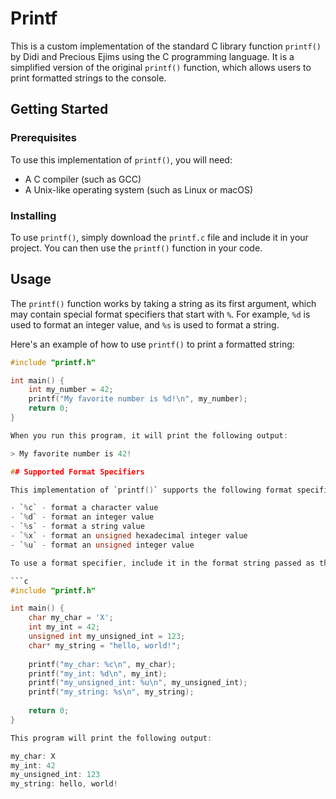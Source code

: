 # Printf

This is a custom implementation of the standard C library function `printf()` by Didi and Precious Ejims using the C programming language. It is a simplified version of the original `printf()` function, which allows users to print formatted strings to the console.

## Getting Started

### Prerequisites

To use this implementation of `printf()`, you will need:

* A C compiler (such as GCC)
* A Unix-like operating system (such as Linux or macOS)

### Installing

To use `printf()`, simply download the `printf.c` file and include it in your project. You can then use the `printf()` function in your code.

## Usage

The `printf()` function works by taking a string as its first argument, which may contain special format specifiers that start with `%`. For example, `%d` is used to format an integer value, and `%s` is used to format a string.

Here's an example of how to use `printf()` to print a formatted string:

```c
#include "printf.h"

int main() {
    int my_number = 42;
    printf("My favorite number is %d!\n", my_number);
    return 0;
}

When you run this program, it will print the following output:

> My favorite number is 42!

## Supported Format Specifiers

This implementation of `printf()` supports the following format specifiers:

- `%c` - format a character value
- `%d` - format an integer value
- `%s` - format a string value
- `%x` - format an unsigned hexadecimal integer value
- `%u` - format an unsigned integer value

To use a format specifier, include it in the format string passed as the first argument to `printf()`. For example:

```c
#include "printf.h"

int main() {
    char my_char = 'X';
    int my_int = 42;
    unsigned int my_unsigned_int = 123;
    char* my_string = "hello, world!";
    
    printf("my_char: %c\n", my_char);
    printf("my_int: %d\n", my_int);
    printf("my_unsigned_int: %u\n", my_unsigned_int);
    printf("my_string: %s\n", my_string);
    
    return 0;
}

This program will print the following output:

my_char: X
my_int: 42
my_unsigned_int: 123
my_string: hello, world!
